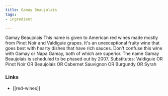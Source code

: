 ```yaml
---
title: Gamay Beaujolais
tags:
- ingredient

---
```

Gamay Beaujolais This name is given to American red wines made mostly from Pinot Noir and Valdiguie grapes. It's an unexceptional fruity wine that goes best with hearty dishes that have rich sauces. Don't confuse this wine with Gamay or Napa Gamay, both of which are superior. The name Gamay Beaujolais is scheduled to be phased out by 2007. Substitutes: Valdiguie OR Pinot Noir OR Beaujolais OR Cabernet Sauvignon OR Burgundy OR Syrah

### Links

* [[red-wines]]
